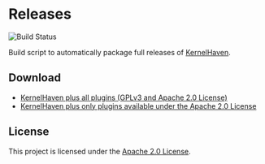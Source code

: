 # Releases

![Build Status](https://jenkins.sse.uni-hildesheim.de/buildStatus/icon?job=KernelHaven_Public_Releases)

Build script to automatically package full releases of [KernelHaven](https://github.com/KernelHaven/KernelHaven).

## Download

* [KernelHaven plus all plugins (GPLv3 and Apache 2.0 License)](https://jenkins.sse.uni-hildesheim.de/view/KernelHaven/job/KernelHaven_Public_Releases/lastSuccessfulBuild/artifact/build/KernelHaven_GPLv3_withsource.zip)
* [KernelHaven plus only plugins available under the Apache 2.0 License](https://jenkins.sse.uni-hildesheim.de/view/KernelHaven/job/KernelHaven_Public_Releases/lastSuccessfulBuild/artifact/build/KernelHaven_Apache-2.0_withsource.zip)

## License

This project is licensed under the [Apache 2.0 License](https://www.apache.org/licenses/LICENSE-2.0.html).
